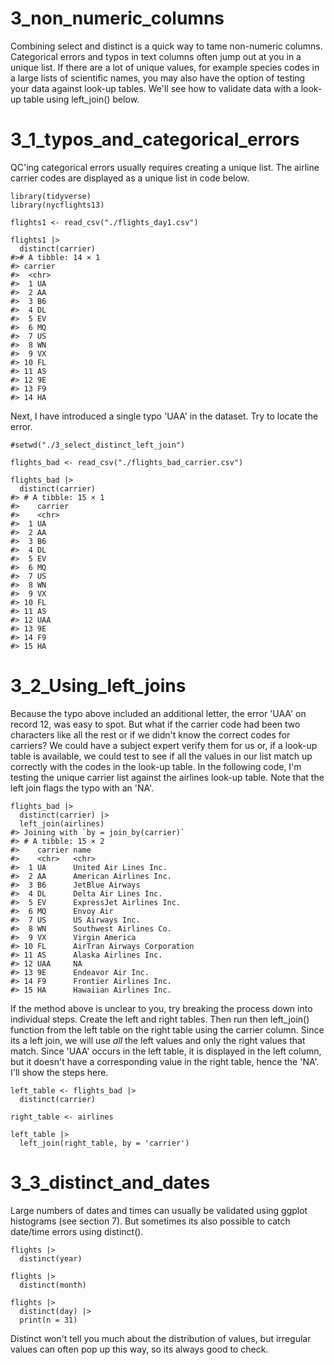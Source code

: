 
# 3_non_numeric_columns

Combining select and distinct is a quick way to tame non-numeric columns. Categorical errors and typos in text columns often jump out at you in a unique list. If there are a lot of unique values, for example species codes in a large lists of scientific names, you may also have the option of testing your data against look-up tables. We'll see  how to validate data with a look-up table using left_join() below.



# 3_1_typos_and_categorical_errors

QC'ing categorical errors usually requires creating a unique list. The airline 
carrier codes are displayed as a unique list in code below.

    
    library(tidyverse)
    library(nycflights13)

    flights1 <- read_csv("./flights_day1.csv")

    flights1 |>
      distinct(carrier)
    #># A tibble: 14 × 1
    #> carrier
    #>  <chr>  
    #>  1 UA     
    #>  2 AA     
    #>  3 B6     
    #>  4 DL     
    #>  5 EV     
    #>  6 MQ     
    #>  7 US     
    #>  8 WN     
    #>  9 VX     
    #> 10 FL     
    #> 11 AS     
    #> 12 9E     
    #> 13 F9     
    #> 14 HA     

      
Next, I have introduced a single typo 'UAA' in the dataset. Try to locate the error.

    
    #setwd("./3_select_distinct_left_join")
    
    flights_bad <- read_csv("./flights_bad_carrier.csv")
    
    flights_bad |>
      distinct(carrier)   
    #> # A tibble: 15 × 1
    #>    carrier
    #>    <chr>  
    #>  1 UA     
    #>  2 AA     
    #>  3 B6     
    #>  4 DL     
    #>  5 EV     
    #>  6 MQ     
    #>  7 US     
    #>  8 WN     
    #>  9 VX     
    #> 10 FL     
    #> 11 AS     
    #> 12 UAA    
    #> 13 9E     
    #> 14 F9     
    #> 15 HA     

# 3_2_Using_left_joins    
    
Because the typo above included an additional letter, the error 'UAA' on record 12, was easy to spot. But what if the carrier code had been two characters like all the rest or if we didn't know the correct codes for carriers? We could have a subject expert verify them for us or, if a look-up table is available, we could test to see if all the values in our list match up correctly with the codes in the look-up table. In the following code, I'm testing the unique carrier list against the airlines look-up table. Note that the left join flags the typo with an 'NA'. 

    flights_bad |>
      distinct(carrier) |>
      left_join(airlines)
    #> Joining with `by = join_by(carrier)`
    #> # A tibble: 15 × 2
    #>    carrier name                       
    #>    <chr>   <chr>                      
    #>  1 UA      United Air Lines Inc.      
    #>  2 AA      American Airlines Inc.     
    #>  3 B6      JetBlue Airways            
    #>  4 DL      Delta Air Lines Inc.       
    #>  5 EV      ExpressJet Airlines Inc.   
    #>  6 MQ      Envoy Air                  
    #>  7 US      US Airways Inc.            
    #>  8 WN      Southwest Airlines Co.     
    #>  9 VX      Virgin America             
    #> 10 FL      AirTran Airways Corporation
    #> 11 AS      Alaska Airlines Inc.       
    #> 12 UAA     NA                         
    #> 13 9E      Endeavor Air Inc.          
    #> 14 F9      Frontier Airlines Inc.     
    #> 15 HA      Hawaiian Airlines Inc.   
    

If the method above is unclear to you, try breaking the process down into individual steps. Create the left and right tables. Then run then left_join() function from the left table on the right table using the carrier column. Since its a left join, we will use *all* the left values and only the right values that match. Since 'UAA' occurs in the left table, it is displayed in the left column, but it doesn't have a corresponding value in the right table, hence the 'NA'. I'll show the steps here.

    left_table <- flights_bad |>
      distinct(carrier) 
  
    right_table <- airlines
    
    left_table |>
      left_join(right_table, by = 'carrier')



# 3_3_distinct_and_dates

Large numbers of dates and times can usually be validated using ggplot histograms (see section 7). But sometimes its also possible to catch date/time errors using distinct().

    flights |> 
      distinct(year)
    
    flights |>
      distinct(month)
    
    flights |>
      distinct(day) |>
      print(n = 31)

Distinct won't tell you much about the distribution of values, but irregular values can often pop up this way, so its always good to check.


  
